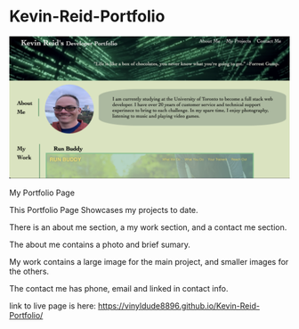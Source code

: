 # Kevin-Reid-Portfolio

<img src="./images/screenshot.png" alt="Getting started">


My Portfolio Page

This Portfolio Page Showcases my projects to date.

There is an about me section, a my work section, and a contact me section.

The about me contains a photo and brief sumary.

My work contains a large image for the main project, and smaller images for the others.

The contact me has phone, email and linked in contact info.

link to live page is here: https://vinyldude8896.github.io/Kevin-Reid-Portfolio/